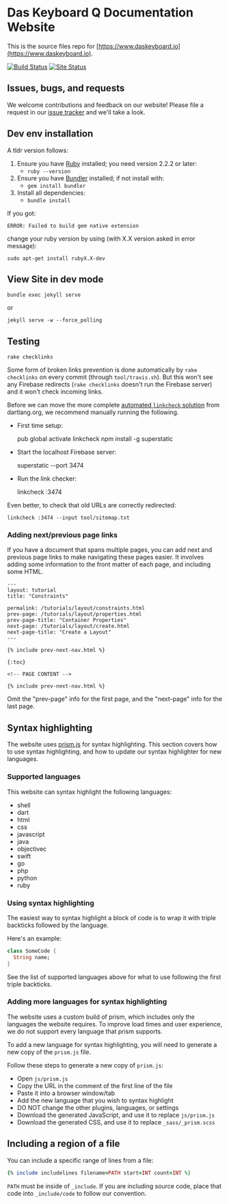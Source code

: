 # Das Keyboard Q Documentation Website

This is the source files repo for [https://www.daskeyboard.io](https://www.daskeyboard.io).

[![Build Status](https://travis-ci.com/daskeyboard/daskeyboard.io.svg?branch=master)](https://travis-ci.com/daskeyboard/daskeyboard.io/)
[![Site Status](https://montastic.com/checkpoints/status_badge?badge_token=ca2ffbb3a6e6d95f891298aff1074f9a4f7d8b9b)](https://montastic.com)

## Issues, bugs, and requests

We welcome contributions and feedback on our website!
Please file a request in our
[issue tracker](https://github.com/DasKeyboard/q/issues/new)
and we'll take a look.

## Dev env installation

A tldr version follows:

1. Ensure you have [Ruby](https://www.ruby-lang.org/en/documentation/installation/) installed; you need version 2.2.2 or later:
    - `ruby --version`
1. Ensure you have [Bundler](http://bundler.io/) installed; if not install with:
    - `gem install bundler`
1. Install all dependencies:
    - `bundle install`

If you got:

```console
ERROR: Failed to build gem native extension
```

change your ruby version by using (with X.X version asked in error message):

`sudo apt-get install rubyX.X-dev`

## View Site in dev mode

    bundle exec jekyll serve

or
  
    jekyll serve -w --force_polling

## Testing

    rake checklinks

Some form of broken links prevention is done automatically by `rake checklinks`
on every commit (through `tool/travis.sh`). But this won't see any Firebase
redirects (`rake checklinks` doesn't run the Firebase server) and it won't
check incoming links.

Before we can move the more complete
[automated `linkcheck` solution](https://github.com/dart-lang/site-webdev/blob/master/scripts/check-links-using-fb.sh)
from dartlang.org, we recommend manually running the following.

- First time setup:

    pub global activate linkcheck
    npm install -g superstatic

- Start the localhost Firebase server:

    superstatic --port 3474

- Run the link checker:

    linkcheck :3474
  
Even better, to check that old URLs are correctly redirected:

    linkcheck :3474 --input tool/sitemap.txt

### Adding next/previous page links

If you have a document that spans multiple pages, you can add next and previous
page links to make navigating these pages easier. It involves adding some information
to the front matter of each page, and including some HTML.

```console
---
layout: tutorial
title: "Constraints"

permalink: /tutorials/layout/constraints.html
prev-page: /tutorials/layout/properties.html
prev-page-title: "Container Properties"
next-page: /tutorials/layout/create.html
next-page-title: "Create a Layout"
---

{% include prev-next-nav.html %}

{:toc}

<!-- PAGE CONTENT -->

{% include prev-next-nav.html %}
```

Omit the "prev-page" info for the first page, and the "next-page" info for the
last page.

## Syntax highlighting

The website uses [prism.js](http://prismjs.com/) for syntax
highlighting. This section covers how to use syntax highlighting, and
how to update our syntax highlighter for new languages.

### Supported languages

This website can syntax highlight the following languages:

- shell
- dart
- html
- css
- javascript
- java
- objectivec
- swift
- go
- php
- python
- ruby

### Using syntax highlighting

The easiest way to syntax highlight a block of code is to wrap
it with triple backticks followed by the language.

Here's an example:

<!-- skip -->

```dart
class SomeCode {
  String name;
}
```


See the list of supported languages above for what to use
following the first triple backticks.

### Adding more languages for syntax highlighting

The  website uses a custom build of prism, which
includes only the languages the website requires. To improve
load times and user experience, we do not support every
language that prism supports.

To add a new language for syntax highlighting, you will need
to generate a new copy of the `prism.js` file.

Follow these steps to generate a new copy of `prism.js`:

- Open `js/prism.js`
- Copy the URL in the comment of the first line of the file
- Paste it into a browser window/tab
- Add the new language that you wish to syntax highlight
- DO NOT change the other plugins, languages, or settings
- Download the generated JavaScript, and use it to replace `js/prism.js`
- Download the generated CSS, and use it to replace `_sass/_prism.scss`

## Including a region of a file

You can include a specific range of lines from a file:

```ruby
{% include includelines filename=PATH start=INT count=INT %}
```

`PATH` must be inside of `_include`. If you are including source code,
place that code into `_include/code` to follow our convention.
